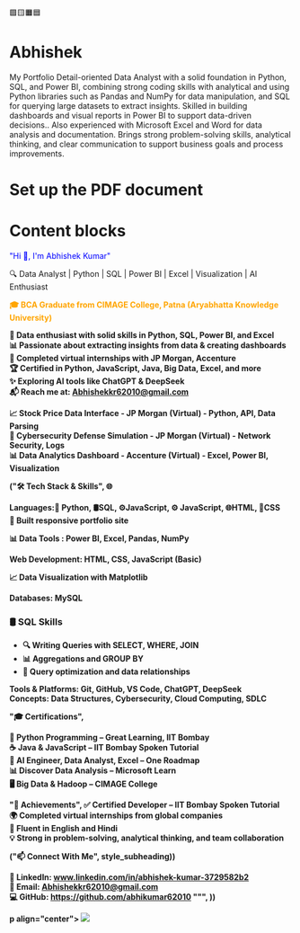🟩🟨🟧🟦
# Abhishek
My Portfolio
Detail-oriented Data Analyst with a solid foundation in Python, SQL, and Power BI, combining strong coding skills with analytical and 
using Python libraries such as Pandas and NumPy for data manipulation, and SQL for querying large datasets to extract insights. Skilled in 
building dashboards and visual reports in Power BI to support data-driven decisions.. Also experienced with Microsoft Excel and Word for 
data analysis and documentation. Brings strong problem-solving skills, analytical thinking, and clear communication to support business 
goals and process improvements.

# Set up the PDF document

# Content blocks

<p style="color:blue"> "Hi 👋, I'm Abhishek Kumar" </p>

🔍 Data Analyst | Python | SQL | Power BI | Excel | Visualization | AI Enthusiast


<p style="color:orange"><b>🎓 BCA Graduate from CIMAGE College, Patna (Aryabhatta Knowledge University)<br/></p>

🧠 Data enthusiast with solid skills in Python, SQL, Power BI, and Excel<br/>
📊 Passionate about extracting insights from data & creating dashboards<br/>
💼 Completed virtual internships with JP Morgan, Accenture<br/>
🏆 Certified in Python, JavaScript, Java, Big Data, Excel, and more<br/>
✨ Exploring AI tools like ChatGPT & DeepSeek<br/>
📬 Reach me at: Abhishekkr62010@gmail.com



📈 Stock Price Data Interface - JP Morgan (Virtual) - Python, API, Data Parsing<br/>
🔐 Cybersecurity Defense Simulation - JP Morgan (Virtual) - Network Security, Logs<br/>
📊 Data Analytics Dashboard - Accenture (Virtual) - Excel, Power BI, Visualization


("🛠️ Tech Stack & Skills", 
🌐
>

Languages:🐍 Python, 🛢️SQL, ⚙️JavaScript, ⚙️ JavaScript, 🌐HTML, 🎨CSS <br/>
🧱 Built responsive portfolio site

📊 Data Tools : Power BI, Excel, Pandas, NumPy<br/>

Web Development: HTML, CSS, JavaScript (Basic)<br/>

 📈 Data Visualization with Matplotlib

Databases: MySQL<br/>
### 🛢️ SQL Skills
- 🔍 Writing Queries with SELECT, WHERE, JOIN
- 📊 Aggregations and GROUP BY
- 🧾 Query optimization and data relationships

Tools & Platforms: Git, GitHub, VS Code, ChatGPT, DeepSeek<br/>
Concepts: Data Structures, Cybersecurity, Cloud Computing, SDLC


"🎓 Certifications",

🐍 Python Programming – Great Learning, IIT Bombay<br/>
☕ Java & JavaScript – IIT Bombay Spoken Tutorial<br/>
🧠 AI Engineer, Data Analyst, Excel – One Roadmap<br/>
📊 Discover Data Analysis – Microsoft Learn<br/>
🖥️ Big Data & Hadoop – CIMAGE College


"🏅 Achievements", 
✅ Certified Developer – IIT Bombay Spoken Tutorial<br/>
🌍 Completed virtual internships from global companies<br/>
💬 Fluent in English and Hindi<br/>
💡 Strong in problem-solving, analytical thinking, and team collaboration


("📫 Connect With Me", style_subheading))

🔗 LinkedIn: www.linkedin.com/in/abhishek-kumar-3729582b2<br/>
📧 Email: Abhishekkr62010@gmail.com<br/>
💻 GitHub: https://github.com/abhikumar62010
""", ))

p align="center">
  <img src="https://raw.githubusercontent.com/abhishek62010/abhishek62010/output/github-contribution-grid-snake.svg" />
</p>






